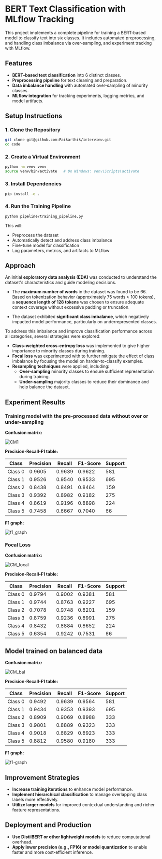 # BERT Text Classification with MLflow Tracking

This project implements a complete pipeline for training a BERT-based model to classify text into six classes. It includes automated preprocessing, and handling class imbalance via over-sampling, and experiment tracking with MLflow.

## Features

- **BERT-based text classification** into 6 distinct classes.
- **Preprocessing pipeline** for text cleaning and preparation.
- **Data imbalance handling** with automated over-sampling of minority classes.
- **MLflow integration** for tracking experiments, logging metrics, and model artifacts.


## Setup Instructions

### 1. Clone the Repository

```bash
git clone git@github.com:Paikarthik/interview.git
cd code
```

### 2. Create a Virtual Environment

```bash
python -m venv venv
source venv/bin/activate   # On Windows: venv\Scripts\activate
```

### 3. Install Dependencies

```bash
pip install -e .
```

### 4. Run the Training Pipeline
```bash
python pipeline/training_pipeline.py
```
This will:
- Preprocess the dataset
- Automatically detect and address class imbalance
- Fine-tune model for classification
- Log parameters, metrics, and artifacts to MLflow


## Approach

An initial **exploratory data analysis (EDA)** was conducted to understand the dataset's characteristics and guide modeling decisions.

- The **maximum number of words** in the dataset was found to be 66. Based on tokenization behavior (approximately 75 words ≈ 100 tokens), a **sequence length of 128 tokens** was chosen to ensure adequate context coverage without excessive padding or truncation.
  
- The dataset exhibited **significant class imbalance**, which negatively impacted model performance, particularly on underrepresented classes.

To address this imbalance and improve classification performance across all categories, several strategies were explored:

- **Class-weighted cross-entropy loss** was implemented to give higher importance to minority classes during training.
- **Focal loss** was experimented with to further mitigate the effect of class imbalance by focusing the model on harder-to-classify examples.
- **Resampling techniques** were applied, including:
  - **Over-sampling** minority classes to ensure sufficient representation during training.
  - **Under-sampling** majority classes to reduce their dominance and help balance the dataset.

## Experiment Results 

### Training model with the pre-processed data without over or under-sampling

**Confusion matrix:**

![CM1](./img/CM_without_dC.png)

**Precision-Recall-F1 table:**

| Class   | Precision | Recall | F1-Score | Support |
|---------|-----------|--------|----------|---------|
| Class 0 | 0.9605    | 0.9639 | 0.9622   | 581     |
| Class 1 | 0.9526    | 0.9540 | 0.9533   | 695     |
| Class 2 | 0.8438    | 0.8491 | 0.8464   | 159     |
| Class 3 | 0.9392    | 0.8982 | 0.9182   | 275     |
| Class 4 | 0.8619    | 0.9196 | 0.8898   | 224     |
| Class 5 | 0.7458    | 0.6667 | 0.7040   | 66      |

**F1 graph:**

![f1_graph](./img/f1_without_dc.png)

### Focal Loss

**Confusion matrix:**

![CM_focal](./img/CM_focal.png)

**Precision-Recall-F1 table:**

| Class   | Precision | Recall  | F1-Score | Support |
|---------|-----------|---------|----------|---------|
| Class 0 | 0.9794    | 0.9002  | 0.9381   | 581     |
| Class 1 | 0.9744    | 0.8763  | 0.9227   | 695     |
| Class 2 | 0.7078    | 0.9748  | 0.8201   | 159     |
| Class 3 | 0.8759    | 0.9236  | 0.8991   | 275     |
| Class 4 | 0.8432    | 0.8884  | 0.8652   | 224     |
| Class 5 | 0.6354    | 0.9242  | 0.7531   | 66      |

## Model trained on balanced data 

**Confusion matrix:**

![CM_bal](./img/resampled_cm.png)

**Precision-Recall-F1 table:**

| Class   | Precision | Recall  | F1-Score | Support |
|---------|-----------|---------|----------|---------|
| Class 0 | 0.9492    | 0.9639  | 0.9564   | 581     |
| Class 1 | 0.9434    | 0.9353  | 0.9393   | 695     |
| Class 2 | 0.8909    | 0.9069  | 0.8988   | 333     |
| Class 3 | 0.9801    | 0.8889  | 0.9323   | 333     |
| Class 4 | 0.9018    | 0.8829  | 0.8923   | 333     |
| Class 5 | 0.8812    | 0.9580  | 0.9180   | 333     |

**F1 graph:**

![f1-graph](./img/resampled_f1.png)

## Improvement Strategies

- **Increase training iterations** to enhance model performance.
- **Implement hierarchical classification** to manage overlapping class labels more effectively.
- **Utilize larger models** for improved contextual understanding and richer feature representations.

## Deployment and Production

- **Use DistilBERT or other lightweight models** to reduce computational overhead.
- **Apply lower precision (e.g., FP16) or model quantization** to enable faster and more cost-efficient inference.
